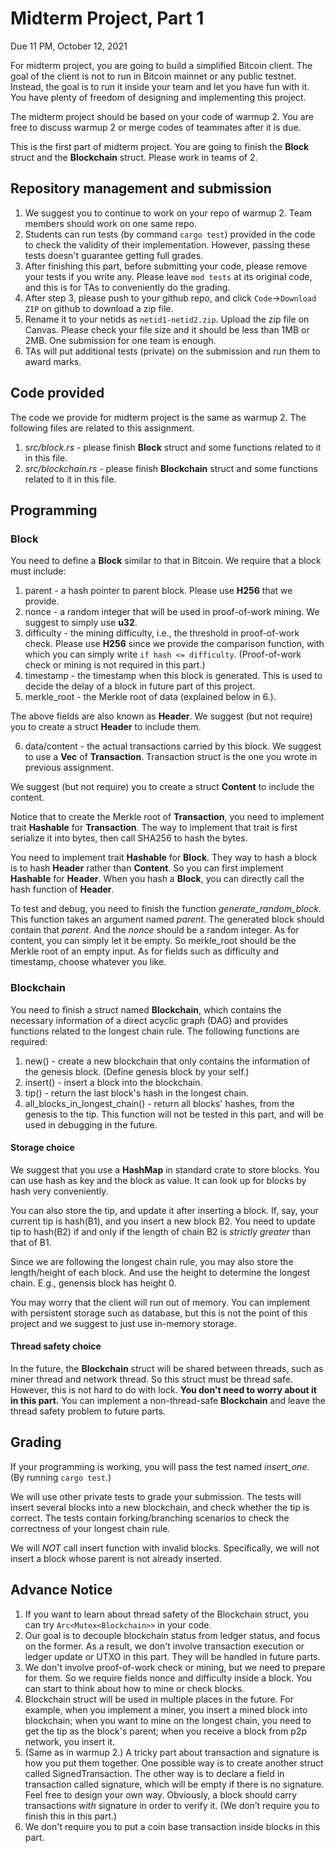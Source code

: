# Midterm Project, Part 1

Due 11 PM, October 12, 2021

For midterm project, you are going to build a simplified Bitcoin client. The goal of the client is not to run in Bitcoin mainnet or any public testnet. Instead, the goal is to run it inside your team and let you have fun with it. You have plenty of freedom of designing and implementing this project.

The midterm project should be based on your code of warmup 2. You are free to discuss warmup 2 or merge codes of teammates after it is due. 

This is the first part of midterm project. You are going to finish the **Block** struct and the **Blockchain** struct. Please work in teams of 2.

## Repository management and submission

1. We suggest you to continue to work on your repo of warmup 2. Team members should work on one same repo.
2. Students can run tests (by command `cargo test`) provided in the code to check the validity of their implementation. However, passing these tests doesn't guarantee getting full grades. 
3. After finishing this part, before submitting your code, please remove your tests if you write any. Please leave `mod tests` at its original code, and this is for TAs to conveniently do the grading.
4. After step 3, please push to your github repo, and click `Code`->`Download ZIP` on github to download a zip file.
5. Rename it to your netids as `netid1-netid2.zip`. Upload the zip file on Canvas. Please check your file size and it should be less than 1MB or 2MB. One submission for one team is enough.
6. TAs will put additional tests (private) on the submission and run them to award marks.

## Code provided
The code we provide for midterm project is the same as warmup 2. The following files are related to this assignment.
1. *src/block.rs* - please finish **Block** struct and some functions related to it in this file.
2. *src/blockchain.rs* - please finish **Blockchain** struct and some functions related to it in this file.

## Programming

### Block

You need to define a **Block** similar to that in Bitcoin. We require that a block must include:
1. parent - a hash pointer to parent block. Please use **H256** that we provide.
2. nonce - a random integer that will be used in proof-of-work mining. We suggest to simply use **u32**.
3. difficulty - the mining difficulty, i.e., the threshold in proof-of-work check. Please use **H256** since we provide the comparison function, with which you can simply write `if hash <= difficulty`. (Proof-of-work check or mining is not required in this part.)
4. timestamp - the timestamp when this block is generated. This is used to decide the delay of a block in future part of this project.
5. merkle\_root - the Merkle root of data (explained below in 6.).

The above fields are also known as **Header**. We suggest (but not require) you to create a struct **Header** to include them.

6. data/content - the actual transactions carried by this block. We suggest to use a **Vec** of **Transaction**. Transaction struct is the one you wrote in previous assignment.

We suggest (but not require) you to create a struct **Content** to include the content.

Notice that to create the Merkle root of **Transaction**, you need to implement trait **Hashable** for **Transaction**. The way to implement that trait is first serialize it into bytes, then call SHA256 to hash the bytes.

You need to implement trait **Hashable** for **Block**. They way to hash a block is to hash **Header** rather than **Content**. So you can first implement **Hashable** for **Header**. When you hash a **Block**, you can directly call the hash function of **Header**.

To test and debug, you need to finish the function *generate_random_block*. This function takes an argument named *parent*. The generated block should contain that *parent*. And the *nonce* should be a random integer. As for content, you can simply let it be empty. So merkle\_root should be the Merkle root of an empty input. As for fields such as difficulty and timestamp, choose whatever you like.

### Blockchain

You need to finish a struct named **Blockchain**, which contains the necessary information of a direct acyclic graph (DAG) and provides functions related to the longest chain rule. The following functions are required:
1. new() - create a new blockchain that only contains the information of the genesis block. (Define genesis block by your self.)
2. insert() - insert a block into the blockchain.
3. tip() - return the last block's hash in the longest chain.
4. all_blocks_in_longest_chain() - return all blocks' hashes, from the genesis to the tip. This function will not be tested in this part, and will be used in debugging in the future.

#### Storage choice

We suggest that you use a **HashMap** in standard crate to store blocks. You can use hash as key and the block as value. It can look up for blocks by hash very conveniently.

You can also store the tip, and update it after inserting a block. If, say, your current tip is hash(B1), and you insert a new block B2. You need to update tip to hash(B2) if and only if the length of chain B2 is *strictly greater* than that of B1.

Since we are following the longest chain rule, you may also store the length/height of each block. And use the height to determine the longest chain. E.g., genensis block has height 0.

You may worry that the client will run out of memory. You can implement with persistent storage such as database, but this is not the point of this project and we suggest to just use in-memory storage.

#### Thread safety choice

In the future, the **Blockchain** struct will be shared between threads, such as miner thread and network thread. So this struct must be thread safe. However, this is not hard to do with lock. **You don't need to worry about it in this part.** You can implement a non-thread-safe **Blockchain** and leave the thread safety problem to future parts.

## Grading

If your programming is working, you will pass the test named *insert_one*. (By running `cargo test`.)

We will use other private tests to grade your submission.
The tests will insert several blocks into a new blockchain, and check whether the tip is correct. The tests contain forking/branching scenarios to check the correctness of your longest chain rule.

We will *NOT* call insert function with invalid blocks. Specifically, we will not insert a block whose parent is not already inserted.

## Advance Notice
1. If you want to learn about thread safety of the Blockchain struct, you can try `Arc<Mutex<Blockchain>>` in your code.
2. Our goal is to decouple blockchain status from ledger status, and focus on the former. As a result, we don't involve transaction execution or ledger update or UTXO in this part. They will be handled in future parts.
3. We don't involve proof-of-work check or mining, but we need to prepare for them. So we require fields nonce and difficulty inside a block. You can start to think about how to mine or check blocks.
4. Blockchain struct will be used in multiple places in the future. For example, when you implement a miner, you insert a mined block into blockchain; when you want to mine on the longest chain, you need to get the tip as the block's parent; when you receive a block from p2p network, you insert it.
5. (Same as in warmup 2.) A tricky part about transaction and signature is how you put them together. One possible way is to create another struct called SignedTransaction. The other way is to declare a field in transaction called signature, which will be empty if there is no signature. Feel free to design your own way. Obviously, a block should carry transactions *with* signature in order to verify it. (We don’t require you to finish this in this part.)
6. We don't require you to put a coin base transaction inside blocks in this part.
